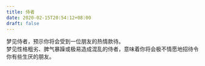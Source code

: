 ```yaml
---
title: 侍者
date: 2020-02-15T20:54:12+08:00
draft: false
---
```


梦见侍者，预示你将会受到一位朋友的热情款待。<br>
梦见性格粗劣、脾气暴躁或极易造成混乱的侍者，意味着你将会极不情愿地招待令你有些生厌的朋友。<br>
